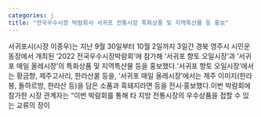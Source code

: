 ```yaml
---
categories: j
title: "전국우수시장 박람회서 서귀포 전통시장 특화상품 및 지역특산물 등 홍보"
---
```

서귀포시(시장 이종우)는 지난 9월 30일부터 10월 2일까지 3일간 경북 영주시 시민운동장에서 개최된 ‘2022 전국우수시장박람회’에 참가해 ‘서귀포 향토 오일시장’과 ‘서귀포 매일 올레시장’의 특화상품 및 지역특산물 등을 홍보했다.‘서귀포 향토 오일시장’에서는 황금향, 제주고사리, 한라산꿀 등을, ‘서귀포 매일 올레시장’에서는 제주 이미지(한라봉, 돌하르방, 한라산 등)을 담은 소품과 흑돼지라면 등을 전시·홍보했다.이번 박람회에 참가한 시장 관계자는 “이번 박람회를 통해 타 지방 전통시장의 우수상품을 접할 수 있는 교류의 장이